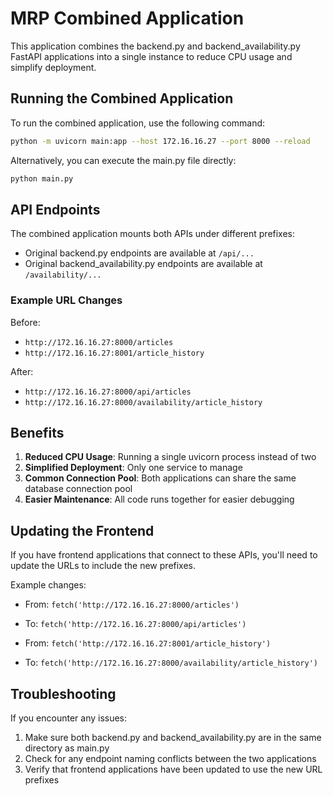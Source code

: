 # MRP Combined Application

This application combines the backend.py and backend_availability.py FastAPI applications into a single instance to reduce CPU usage and simplify deployment.

## Running the Combined Application

To run the combined application, use the following command:

```bash
python -m uvicorn main:app --host 172.16.16.27 --port 8000 --reload
```

Alternatively, you can execute the main.py file directly:

```bash
python main.py
```

## API Endpoints

The combined application mounts both APIs under different prefixes:

- Original backend.py endpoints are available at `/api/...`
- Original backend_availability.py endpoints are available at `/availability/...`

### Example URL Changes

Before:
- `http://172.16.16.27:8000/articles`
- `http://172.16.16.27:8001/article_history`

After:
- `http://172.16.16.27:8000/api/articles`
- `http://172.16.16.27:8000/availability/article_history`

## Benefits

1. **Reduced CPU Usage**: Running a single uvicorn process instead of two
2. **Simplified Deployment**: Only one service to manage
3. **Common Connection Pool**: Both applications can share the same database connection pool
4. **Easier Maintenance**: All code runs together for easier debugging

## Updating the Frontend

If you have frontend applications that connect to these APIs, you'll need to update the URLs to include the new prefixes.

Example changes:
- From: `fetch('http://172.16.16.27:8000/articles')`
- To: `fetch('http://172.16.16.27:8000/api/articles')`

- From: `fetch('http://172.16.16.27:8001/article_history')`
- To: `fetch('http://172.16.16.27:8000/availability/article_history')`

## Troubleshooting

If you encounter any issues:

1. Make sure both backend.py and backend_availability.py are in the same directory as main.py
2. Check for any endpoint naming conflicts between the two applications
3. Verify that frontend applications have been updated to use the new URL prefixes
